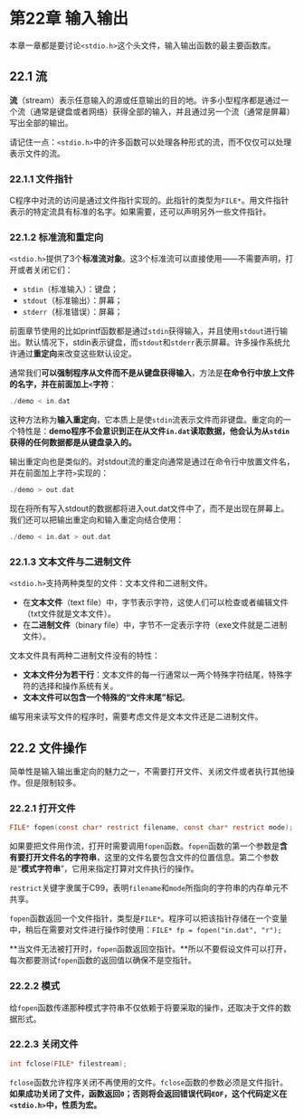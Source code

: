 # 第22章 输入输出

本章一章都是要讨论`<stdio.h>`这个头文件，输入输出函数的最主要函数库。

## 22.1 流

**流**（stream）表示任意输入的源或任意输出的目的地。许多小型程序都是通过一个流（通常是键盘或者网络）获得全部的输入，并且通过另一个流（通常是屏幕）写出全部的输出。

请记住一点：`<stdio.h>`中的许多函数可以处理各种形式的流，而不仅仅可以处理表示文件的流。

### 22.1.1 文件指针

C程序中对流的访问是通过文件指针实现的。此指针的类型为`FILE*`。用文件指针表示的特定流具有标准的名字。如果需要，还可以声明另外一些文件指针。

### 22.1.2 标准流和重定向

`<stdio.h>`提供了3个**标准流对象**。这3个标准流可以直接使用——不需要声明，打开或者关闭它们：

* `stdin`（标准输入）：键盘；
* `stdout`（标准输出）：屏幕；
* `stderr`（标准错误）：屏幕；

前面章节使用的比如printf函数都是通过`stdin`获得输入，并且使用`stdout`进行输出。默认情况下，stdin表示键盘，而`stdout`和`stderr`表示屏幕。许多操作系统允许通过**重定向**来改变这些默认设定。

通常我们**可以强制程序从文件而不是从键盘获得输入**，方法是**在命令行中放上文件的名字，并在前面加上`<`字符**：

```C
./demo < in.dat
```

这种方法称为**输入重定向**，它本质上是使`stdin`流表示文件而非键盘。重定向的一个特性是：**demo程序不会意识到正在从文件`in.dat`读取数据，他会认为从`stdin`获得的任何数据都是从键盘录入的。**

输出重定向也是类似的。对stdout流的重定向通常是通过在命令行中放置文件名，并在前面加上字符`>`实现的：

```C
./demo > out.dat
```

现在将所有写入stdout的数据都将进入out.dat文件中了，而不是出现在屏幕上。我们还可以把输出重定向和输入重定向结合使用：

```C
./demo < in.dat > out.dat
```

### 22.1.3 文本文件与二进制文件

`<stdio.h>`支持两种类型的文件：文本文件和二进制文件。

* 在**文本文件**（text file）中，字节表示字符，这使人们可以检查或者编辑文件（txt文件就是文本文件）。
* 在**二进制文件**（binary file）中，字节不一定表示字符（exe文件就是二进制文件）。

文本文件具有两种二进制文件没有的特性：

* **文本文件分为若干行**：文本文件的每一行通常以一两个特殊字符结尾，特殊字符的选择和操作系统有关。
* **文本文件可以包含一个特殊的“文件末尾”标记**。

编写用来读写文件的程序时，需要考虑文件是文本文件还是二进制文件。

## 22.2 文件操作

简单性是输入输出重定向的魅力之一，不需要打开文件、关闭文件或者执行其他操作。但是限制较多。

### 22.2.1 打开文件

```C
FILE* fopen(const char* restrict filename, const char* restrict mode);
```

如果要把文件用作流，打开时需要调用`fopen`函数。`fopen`函数的第一个参数是**含有要打开文件名的字符串**，这里的文件名要包含文件的位置信息。第二个参数是“**模式字符串**”，它用来指定打算对文件执行的操作。

`restrict`关键字隶属于C99，表明`filename`和`mode`所指向的字符串的内存单元不共享。

`fopen`函数返回一个文件指针，类型是`FILE*`。程序可以把该指针存储在一个变量中，稍后在需要对文件进行操作时使用：`FILE* fp = fopen("in.dat", "r");`

**当文件无法被打开时，`fopen`函数返回空指针。**所以不要假设文件可以打开，每次都要测试`fopen`函数的返回值以确保不是空指针。

### 22.2.2 模式

给`fopen`函数传递那种模式字符串不仅依赖于将要采取的操作，还取决于文件的数据形式。

### 22.2.3 关闭文件

```C
int fclose(FILE* filestream);
```

`fclose`函数允许程序关闭不再使用的文件。`fclose`函数的参数必须是文件指针。**如果成功关闭了文件，函数返回`0`；否则将会返回错误代码`EOF`，这个代码定义在`<stdio.h>`中，性质为宏。**

